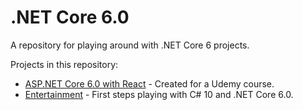 # .NET Core 6.0

A repository for playing around with .NET Core 6 projects.

Projects in this repository:

- [ASP.NET Core 6.0 with React](AspNetCoreWithReact/) - Created for a Udemy
  course.
- [Entertainment](Entertainment/) - First steps playing with C# 10 and .NET Core 6.0.
